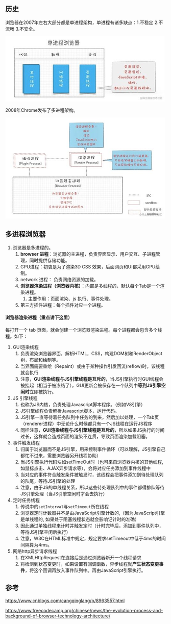 ## 历史

浏览器在2007年左右大部分都是单进程架构，单进程有诸多缺点：1.不稳定 2.不流畅 3.不安全。

![单进程架构](./img/singleprocess.jpg)

2008年Chrome发布了多进程架构。

![早先的多进程架构](./img/multiprocess.jpg)

## 多进程浏览器

1. 浏览器是多进程的。
   1. **browser 进程**：浏览器的主进程，负责界面显示、用户交互、子进程管理，同时提供存储功能。
   2. GPU进程：初衷是为了渲染3D CSS 效果，后面网页和UI都采用GPU绘制。
   3. network 进程： 负责网络资源的加载。
   4. **浏览器渲染进程（浏览器内核）**：内部是多线程的，默认每个Tab是一个渲染进程。
      1. 主要作用：页面渲染、js 执行、事件处理。
   5. 第三方插件进程：每个插件对应一个进程。



#### 浏览器渲染进程（重点讲下这里）

每打开一个 tab 页面，就会创建一个浏览器渲染进程。每个进程都会包含多个线程。如下：

1. GUI渲染线程
   1. 负责渲染浏览器界面，解析HTML，CSS，构建DOM树和RenderObject树，布局和绘制等。
   2. 当界面需要重绘（Repaint）或由于某种操作引发回流(reflow)时，该线程就会执行
   3. 注意，**GUI渲染线程与JS引擎线程是互斥的**，当JS引擎执行时GUI线程会被挂起（相当于被冻结了），GUI更新会被保存在一个队列中**等到JS引擎空闲时**立即被执行。
2. JS 引擎线程
   1. 也称为JS内核，负责处理Javascript脚本程序。（例如V8引擎）
   2. JS引擎线程负责解析Javascript脚本，运行代码。
   3. JS引擎一直等待着任务队列中任务的到来，然后加以处理，一个Tab页（renderer进程）中无论什么时候都只有一个JS线程在运行JS程序
   4. 同样注意，**GUI渲染线程与JS引擎线程是互斥的**，所以如果JS执行的时间过长，这样就会造成页面的渲染不连贯，导致页面渲染加载阻塞。
3. 事件触发线程
   1. 归属于浏览器而不是JS引擎，用来控制事件循环（可以理解，JS引擎自己都忙不过来，需要浏览器另开线程协助）
   2. 当JS引擎执行代码块如setTimeOut时（也可来自浏览器内核的其他线程,如鼠标点击、AJAX异步请求等），会将对应任务添加到事件线程中
   3. 当对应的事件符合触发条件被触发时，该线程会把事件添加到待处理队列的队尾，等待JS引擎的处理
   4. 注意，由于JS的单线程关系，所以这些待处理队列中的事件都得排队等待JS引擎处理（当JS引擎空闲时才会去执行）
4. 定时任务线程
   1. 传说中的`setInterval`与`setTimeout`所在线程
   2. 浏览器定时计数器并不是由JavaScript引擎计数的,（因为JavaScript引擎是单线程的, 如果处于阻塞线程状态就会影响记计时的准确）
   3. 因此通过单独线程来计时并触发定时（计时完毕后，添加到事件队列中，等待JS引擎空闲后执行）
   4. 注意，W3C在HTML标准中规定，规定要求setTimeout中低于4ms的时间间隔算为4ms。
5. 网络http异步请求线程
   1. 在XMLHttpRequest在连接后是通过浏览器新开一个线程请求
   2. 将检测到状态变更时，如果设置有回调函数，异步线程就**产生状态变更事件**，将这个回调再放入事件队列中。再由JavaScript引擎执行。













## 参考

https://www.cnblogs.com/cangqinglang/p/8963557.html

https://www.freecodecamp.org/chinese/news/the-evolution-process-and-background-of-browser-technology-architecture/
